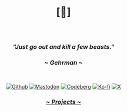 # <p align="center">[🔻]</p>

<br>

### <p align="center"><i>"Just go out and kill a few beasts."</i></p>
### <p align="center"><i>~ Gehrman ~</i></p>

<br>

<p align="center">
  <a href="https://github.com/crnobog69" target="_blank"><img src="https://img.shields.io/badge/Github-181717?style=for-the-badge&logo=github&logoColor=white" alt="Github"></a> 
  <a href="https://mastodon.social/@prepungrad" target="_blank"><img src="https://img.shields.io/badge/Mastodon-7F4C8A?style=for-the-badge&logo=mastodon&logoColor=white" alt="Mastodon"></a>
  <a href="https://codeberg.org/crnobog" target="_blank"><img src="https://img.shields.io/badge/Codeberg-000000?style=for-the-badge&logo=codeberg&logoColor=white" alt="Codeberg"></a>
  <a href="https://ko-fi.com/crnobog" target="_blank"><img src="https://img.shields.io/badge/Ko--fi-F16061?style=for-the-badge&logo=ko-fi&logoColor=white" alt="Ko-fi"></a>
  <a href="https://x.com/prepungrad" target="_blank"><img src="https://img.shields.io/badge/X-000000?style=for-the-badge&logo=x&logoColor=white&logoWidth=20&height=28" alt="X"></a>
</p>

### <p align="center"><a href="https://short-offer-f87.notion.site/7d5b3228b96b4dae84471e2d02b77f33?pvs=4"><i>~ Projects ~</i></a></p>
